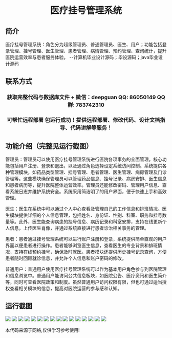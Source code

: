 <p><h1 align="center">医疗挂号管理系统</h1></p>

## 简介
医疗挂号管理系统：角色分为超级管理员、普通管理员、医生、用户；功能包括登录管理、挂号管理、医生管理、患者管理、病情管理、预约管理、查询统计，提升医院运营效率与患者服务体验。    --计算机毕业设计源码；毕设源码；java毕业设计源码


## 联系方式
<p><h3 align="center">获取完整代码与数据库文件 + 微信：deepguan QQ: 86050149 QQ群: 783742310</h3></p>
<p><h3 align="center">可帮忙远程部署 包运行成功！提供远程部署、修改代码、设计文档指导、代码讲解等服务！</h3></p>

## 功能介绍（完整见运行截图）
管理员：管理员可以使用医疗挂号管理系统进行医院各项事务的全面管理。核心功能包括用户注册、登录和退出，以及通过角色选择设定系统访问控制。系统提供各种管理模块，如药品类型管理、挂号管理、患者管理、医生管理、病房管理及门诊管理等。这些模块确保管理员可以管理药品信息、挂号记录、病房安排、医生信息和患者病历等，提升医院整体运营效率。管理员还能修改密码、管理用户信息、查看系统日志并维护系统安全。系统采用简洁明了的用户界面，便于快速上手和高效管理。

医生：医生在系统中可以通过个人中心查看及管理自己的工作信息和排班情况。医生模块提供详细的个人信息管理，包括姓名、身份证、性别、科室、职务和挂号数量等。此外，医生能查询病患的挂号信息、病历记录和科室安排，支持在线更新个人信息，上传医生肖像，并通过系统直接进行患者诊治相关事务的管理。

患者：患者通过挂号管理系统可以进行账户注册和登录，系统提供简单直观的用户界面以便患者进行操作。患者能够浏览医生信息，查看医生的专业背景和排班情况，支持在线预约挂号，确保及时就医。患者模块还提供历史挂号记录查询，方便患者随时回顾就诊信息，并允许个人信息和账户密码的修改。

普通用户：普通用户使用医疗挂号管理系统可以作为基本用户角色参与到医院管理和信息浏览中。普通用户能访问公共信息板块，如医院公告、医疗资讯和医生简介等，同时可查看医院政策和制度。虽然普通用户访问权限有限，但也可通过适当授权查看相关模块的信息，提高对医院运营的参与感和认知。


## 运行截图
![](https://bs-1329754181.cos.ap-shanghai.myqcloud.com/spring/MedicalRegistrationSystem/img/001.jpg)
![](https://bs-1329754181.cos.ap-shanghai.myqcloud.com/spring/MedicalRegistrationSystem/img/002.jpg)
![](https://bs-1329754181.cos.ap-shanghai.myqcloud.com/spring/MedicalRegistrationSystem/img/003.jpg)
![](https://bs-1329754181.cos.ap-shanghai.myqcloud.com/spring/MedicalRegistrationSystem/img/004.jpg)
![](https://bs-1329754181.cos.ap-shanghai.myqcloud.com/spring/MedicalRegistrationSystem/img/005.jpg)
![](https://bs-1329754181.cos.ap-shanghai.myqcloud.com/spring/MedicalRegistrationSystem/img/006.jpg)
![](https://bs-1329754181.cos.ap-shanghai.myqcloud.com/spring/MedicalRegistrationSystem/img/007.jpg)
![](https://bs-1329754181.cos.ap-shanghai.myqcloud.com/spring/MedicalRegistrationSystem/img/008.jpg)
![](https://bs-1329754181.cos.ap-shanghai.myqcloud.com/spring/MedicalRegistrationSystem/img/009.jpg)
![](https://bs-1329754181.cos.ap-shanghai.myqcloud.com/spring/MedicalRegistrationSystem/img/010.jpg)
![](https://bs-1329754181.cos.ap-shanghai.myqcloud.com/spring/MedicalRegistrationSystem/img/011.jpg)
![](https://bs-1329754181.cos.ap-shanghai.myqcloud.com/spring/MedicalRegistrationSystem/img/012.jpg)
![](https://bs-1329754181.cos.ap-shanghai.myqcloud.com/spring/MedicalRegistrationSystem/img/013.jpg)
![](https://bs-1329754181.cos.ap-shanghai.myqcloud.com/spring/MedicalRegistrationSystem/img/014.jpg)
![](https://bs-1329754181.cos.ap-shanghai.myqcloud.com/spring/MedicalRegistrationSystem/img/015.jpg)
![](https://bs-1329754181.cos.ap-shanghai.myqcloud.com/spring/MedicalRegistrationSystem/img/016.jpg)

<p>本代码来源于网络,仅供学习参考使用!</p>
